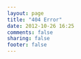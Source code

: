 ```yaml
---
layout: page
title: "404 Error"
date: 2012-10-26 16:25
comments: false
sharing: false
footer: false
---
```

<script type="text/javascript" src="http://www.qq.com/404/search_children.js" charset="utf-8"></script>